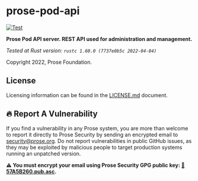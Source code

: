 # prose-pod-api

[![Test](https://github.com/prose-im/prose-pod-api/workflows/Test/badge.svg?branch=master)](https://github.com/prose-im/prose-pod-api/actions/workflows/test.yml)

**Prose Pod API server. REST API used for administration and management.**

_Tested at Rust version: `rustc 1.60.0 (7737e0b5c 2022-04-04)`_

Copyright 2022, Prose Foundation.

## License

Licensing information can be found in the [LICENSE.md](./LICENSE.md) document.

## :fire: Report A Vulnerability

If you find a vulnerability in any Prose system, you are more than welcome to report it directly to Prose Security by sending an encrypted email to [security@prose.org](mailto:security@prose.org). Do not report vulnerabilities in public GitHub issues, as they may be exploited by malicious people to target production systems running an unpatched version.

**:warning: You must encrypt your email using Prose Security GPG public key: [:key:57A5B260.pub.asc](https://files.prose.org/public/keys/gpg/57A5B260.pub.asc).**
